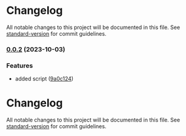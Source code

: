 # Changelog

All notable changes to this project will be documented in this file. See [standard-version](https://github.com/conventional-changelog/standard-version) for commit guidelines.

### [0.0.2](https://github.com/2santos93/nestjs-graphql-base/compare/v0.0.1...v0.0.2) (2023-10-03)


### Features

* added script ([9a0c124](https://github.com/2santos93/nestjs-graphql-base/commit/9a0c1249a6f1bb0bc5ccf759851e566ccf5a57e4))

# Changelog

All notable changes to this project will be documented in this file. See [standard-version](https://github.com/conventional-changelog/standard-version) for commit guidelines.
